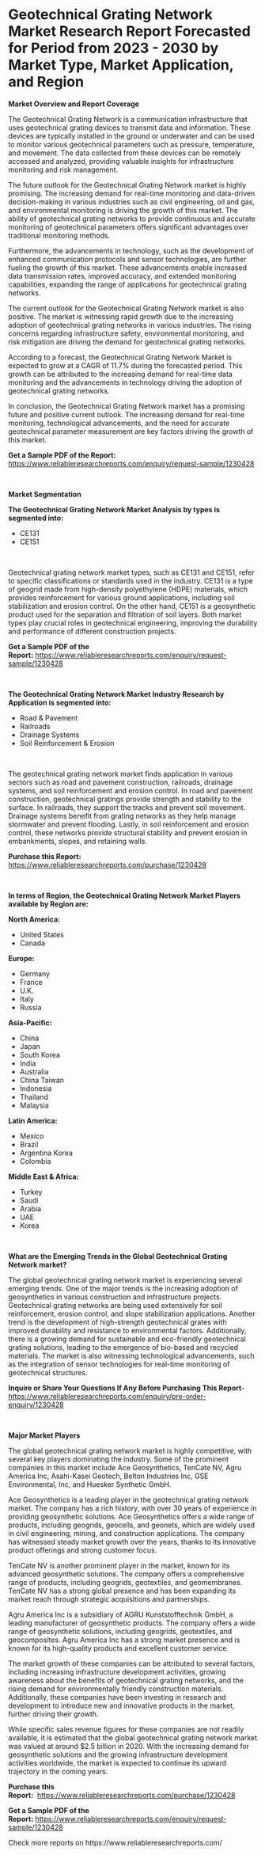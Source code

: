<p><h1>Geotechnical Grating Network Market Research Report Forecasted for Period from 2023 -  2030 by Market Type, Market Application, and Region</h1></p><p><strong>Market Overview and Report Coverage</strong></p>
<p><p>The Geotechnical Grating Network is a communication infrastructure that uses geotechnical grating devices to transmit data and information. These devices are typically installed in the ground or underwater and can be used to monitor various geotechnical parameters such as pressure, temperature, and movement. The data collected from these devices can be remotely accessed and analyzed, providing valuable insights for infrastructure monitoring and risk management.</p><p>The future outlook for the Geotechnical Grating Network market is highly promising. The increasing demand for real-time monitoring and data-driven decision-making in various industries such as civil engineering, oil and gas, and environmental monitoring is driving the growth of this market. The ability of geotechnical grating networks to provide continuous and accurate monitoring of geotechnical parameters offers significant advantages over traditional monitoring methods.</p><p>Furthermore, the advancements in technology, such as the development of enhanced communication protocols and sensor technologies, are further fueling the growth of this market. These advancements enable increased data transmission rates, improved accuracy, and extended monitoring capabilities, expanding the range of applications for geotechnical grating networks.</p><p>The current outlook for the Geotechnical Grating Network market is also positive. The market is witnessing rapid growth due to the increasing adoption of geotechnical grating networks in various industries. The rising concerns regarding infrastructure safety, environmental monitoring, and risk mitigation are driving the demand for geotechnical grating networks.</p><p>According to a forecast, the Geotechnical Grating Network Market is expected to grow at a CAGR of 11.7% during the forecasted period. This growth can be attributed to the increasing demand for real-time data monitoring and the advancements in technology driving the adoption of geotechnical grating networks.</p><p>In conclusion, the Geotechnical Grating Network market has a promising future and positive current outlook. The increasing demand for real-time monitoring, technological advancements, and the need for accurate geotechnical parameter measurement are key factors driving the growth of this market.</p></p>
<p><strong>Get a Sample PDF of the Report:</strong> <a href="https://www.reliableresearchreports.com/enquiry/request-sample/1230428">https://www.reliableresearchreports.com/enquiry/request-sample/1230428</a></p>
<p>&nbsp;</p>
<p><strong>Market Segmentation</strong></p>
<p><strong>The Geotechnical Grating Network Market Analysis by types is segmented into:</strong></p>
<p><ul><li>CE131</li><li>CE151</li></ul></p>
<p>&nbsp;</p>
<p><p>Geotechnical grating network market types, such as CE131 and CE151, refer to specific classifications or standards used in the industry. CE131 is a type of geogrid made from high-density polyethylene (HDPE) materials, which provides reinforcement for various ground applications, including soil stabilization and erosion control. On the other hand, CE151 is a geosynthetic product used for the separation and filtration of soil layers. Both market types play crucial roles in geotechnical engineering, improving the durability and performance of different construction projects.</p></p>
<p><strong>Get a Sample PDF of the Report:</strong>&nbsp;<a href="https://www.reliableresearchreports.com/enquiry/request-sample/1230428">https://www.reliableresearchreports.com/enquiry/request-sample/1230428</a></p>
<p>&nbsp;</p>
<p><strong>The Geotechnical Grating Network Market Industry Research by Application is segmented into:</strong></p>
<p><ul><li>Road & Pavement</li><li>Railroads</li><li>Drainage Systems</li><li>Soil Reinforcement & Erosion</li></ul></p>
<p>&nbsp;</p>
<p><p>The geotechnical grating network market finds application in various sectors such as road and pavement construction, railroads, drainage systems, and soil reinforcement and erosion control. In road and pavement construction, geotechnical gratings provide strength and stability to the surface. In railroads, they support the tracks and prevent soil movement. Drainage systems benefit from grating networks as they help manage stormwater and prevent flooding. Lastly, in soil reinforcement and erosion control, these networks provide structural stability and prevent erosion in embankments, slopes, and retaining walls.</p></p>
<p><strong>Purchase this Report:</strong>&nbsp; <a href="https://www.reliableresearchreports.com/purchase/1230428">https://www.reliableresearchreports.com/purchase/1230428</a></p>
<p>&nbsp;</p>
<p><strong>In terms of Region, the Geotechnical Grating Network Market Players available by Region are:</strong></p>
<p>
    <p> <strong> North America: </strong>
        <ul>
            <li>United States</li>
            <li>Canada</li>
        </ul>
        </p> 
    <p> <strong> Europe: </strong>
        <ul>
            <li>Germany</li>
            <li>France</li>
            <li>U.K.</li>
            <li>Italy</li>
            <li>Russia</li>
        </ul>
        </p> 
    <p> <strong> Asia-Pacific: </strong>
        <ul>
            <li>China</li>
            <li>Japan</li>
            <li>South Korea</li>
            <li>India</li>
            <li>Australia</li>
            <li>China Taiwan</li>
            <li>Indonesia</li>
            <li>Thailand</li>
            <li>Malaysia</li>
        </ul>
        </p> 
    <p> <strong> Latin America: </strong>
        <ul>
            <li>Mexico</li>
            <li>Brazil</li>
            <li>Argentina Korea</li>
            <li>Colombia</li>
        </ul>
        </p> 
    <p> <strong> Middle East & Africa: </strong>
        <ul>
            <li>Turkey</li>
            <li>Saudi</li>
            <li>Arabia</li>
            <li>UAE</li>
            <li>Korea</li>
        </ul>
    </p>
    </p>
<p>&nbsp;</p>
<p><strong>What are the Emerging Trends in the Global Geotechnical Grating Network market?</strong></p>
<p><p>The global geotechnical grating network market is experiencing several emerging trends. One of the major trends is the increasing adoption of geosynthetics in various construction and infrastructure projects. Geotechnical grating networks are being used extensively for soil reinforcement, erosion control, and slope stabilization applications. Another trend is the development of high-strength geotechnical grates with improved durability and resistance to environmental factors. Additionally, there is a growing demand for sustainable and eco-friendly geotechnical grating solutions, leading to the emergence of bio-based and recycled materials. The market is also witnessing technological advancements, such as the integration of sensor technologies for real-time monitoring of geotechnical structures.</p></p>
<p><strong>Inquire or Share Your Questions If Any Before Purchasing This Report</strong>- <a href="https://www.reliableresearchreports.com/enquiry/pre-order-enquiry/1230428">https://www.reliableresearchreports.com/enquiry/pre-order-enquiry/1230428</a></p>
<p>&nbsp;</p>
<p><strong>Major Market Players</strong></p>
<p><p>The global geotechnical grating network market is highly competitive, with several key players dominating the industry. Some of the prominent companies in this market include Ace Geosynthetics, TenCate NV, Agru America Inc, Asahi-Kasei Geotech, Belton Industries Inc, GSE Environmental, Inc, and Huesker Synthetic GmbH. </p><p>Ace Geosynthetics is a leading player in the geotechnical grating network market. The company has a rich history, with over 30 years of experience in providing geosynthetic solutions. Ace Geosynthetics offers a wide range of products, including geogrids, geocells, and geonets, which are widely used in civil engineering, mining, and construction applications. The company has witnessed steady market growth over the years, thanks to its innovative product offerings and strong customer focus. </p><p>TenCate NV is another prominent player in the market, known for its advanced geosynthetic solutions. The company offers a comprehensive range of products, including geogrids, geotextiles, and geomembranes. TenCate NV has a strong global presence and has been expanding its market reach through strategic acquisitions and partnerships. </p><p>Agru America Inc is a subsidiary of AGRU Kunststofftechnik GmbH, a leading manufacturer of geosynthetic products. The company offers a wide range of geosynthetic solutions, including geogrids, geotextiles, and geocomposites. Agru America Inc has a strong market presence and is known for its high-quality products and excellent customer service. </p><p>The market growth of these companies can be attributed to several factors, including increasing infrastructure development activities, growing awareness about the benefits of geotechnical grating networks, and the rising demand for environmentally friendly construction materials. Additionally, these companies have been investing in research and development to introduce new and innovative products in the market, further driving their growth.</p><p>While specific sales revenue figures for these companies are not readily available, it is estimated that the global geotechnical grating network market was valued at around $2.5 billion in 2020. With the increasing demand for geosynthetic solutions and the growing infrastructure development activities worldwide, the market is expected to continue its upward trajectory in the coming years.</p></p>
<p><strong>Purchase this Report:</strong>&nbsp;&nbsp;<a href="https://www.reliableresearchreports.com/purchase/1230428">https://www.reliableresearchreports.com/purchase/1230428</a></p>
<p></p>
<p><strong>Get a Sample PDF of the Report:</strong>&nbsp;<a href="https://www.reliableresearchreports.com/enquiry/request-sample/1230428">https://www.reliableresearchreports.com/enquiry/request-sample/1230428</a></p>
<p>Check more reports on https://www.reliableresearchreports.com/</p>